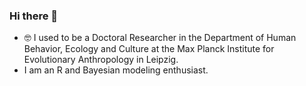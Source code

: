 ### Hi there 👋

- 🤓 I used to be a Doctoral Researcher in the Department of Human Behavior, Ecology and Culture at the Max Planck Institute for Evolutionary Anthropology in Leipzig.
- I am an R and Bayesian modeling enthusiast.
